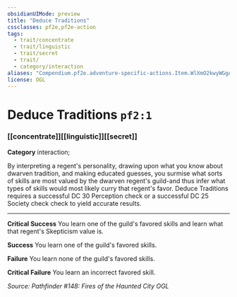 ```yaml
---
obsidianUIMode: preview
title: "Deduce Traditions"
cssclasses: pf2e,pf2e-action
tags:
  - trait/concentrate
  - trait/linguistic
  - trait/secret
  - trait/
  - category/interaction
aliases: "Compendium.pf2e.adventure-specific-actions.Item.WlXmO2kwyWGgAuOv"
license: OGL
---
```

# Deduce Traditions `pf2:1`

### [[concentrate]][[linguistic]][[secret]]

**Category** interaction; 




By interpreting a regent's personality, drawing upon what you know about dwarven tradition, and making educated guesses, you surmise what sorts of skills are most valued by the dwarven regent's guild-and thus infer what types of skills would most likely curry that regent's favor. Deduce Traditions requires a successful DC 30 Perception check or a successful DC 25 Society check check to yield accurate results.

* * *

**Critical Success** You learn one of the guild's favored skills and learn what that regent's Skepticism value is.

**Success** You learn one of the guild's favored skills.

**Failure** You learn none of the guild's favored skills.

**Critical Failure** You learn an incorrect favored skill.

*Source: Pathfinder #148: Fires of the Haunted City*
*OGL*